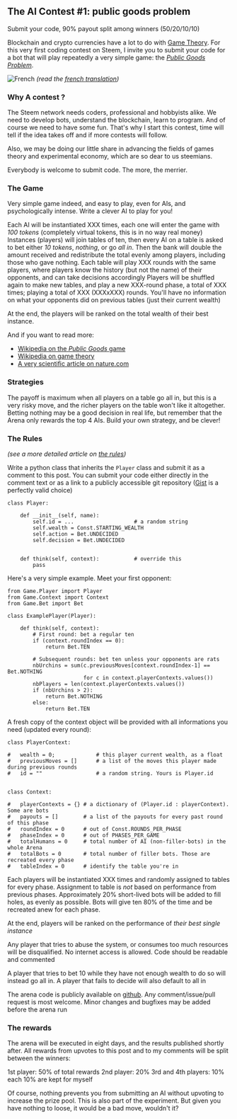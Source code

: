 ## The AI Contest #1: public goods problem

Submit your code, 90% payout split among winners (50/20/10/10)

Blockchain and crypto currencies have a lot to do with [Game Theory](https://en.wikipedia.org/wiki/Game_theory). For this very first coding contest on Steem, I invite you to submit your code for a bot that will play repeatedly a very simple game: the [*Public Goods Problem*](https://en.wikipedia.org/wiki/Public_goods_game). 

![French](https://s9.postimg.org/3mpd3j2sf/flag-fr-qc_14x21.png) *(read the [french translation](./STEEM-fr.md))*

### Why A contest ?

The Steem network needs coders, professional and hobbyists alike. We need to develop bots, understand the blockchain, learn to program. And of course we need to have some fun. That's why I start this contest, time will tell if the idea takes off and if more contests will follow.

Also, we may be doing our little share in advancing the fields of games theory and experimental economy, which are so dear to us steemians.

Everybody is welcome to submit code. The more, the merrier.


### The Game

Very simple game indeed, and easy to play, even for AIs, and psychologically intense. Write a clever AI to play for you!

Each AI will be instantiated XXX times, each one will enter the game with *100 tokens* (completely virtual tokens, this is in no way real money)
Instances (players) will join tables of ten, then every AI on a table is asked to bet either *10 tokens*, *nothing*, or go *all in*. Then the bank will double the amount received and redistribute the total evenly among players, including those who gave nothing. 
Each table will play XXX rounds with the same players, where players know the history (but not the name) of their opponents, and can take decisions accordingly 
Players will be shuffled again to make new tables, and play a new XXX-round phase, a total of XXX times; playing a total of XXX (XXXxXXX) rounds. You'll have no information on what your opponents did on previous tables (just their current wealth)

At the end, the players will be ranked on the total wealth of their best instance.

And if you want to read more:
* [Wikipedia on the *Public Goods* game](https://en.wikipedia.org/wiki/Public_goods_game)
* [Wikipedia on game theory](https://en.wikipedia.org/wiki/Game_theory)
* [A very scientific article on nature.com](https://www.nature.com/articles/srep26889)

### Strategies

The payoff is maximum when all players on a table go all in, but this is a very risky move, and the richer players on the table won't like it altogether. Betting nothing may be a good decision in real life, but remember that the Arena only rewards the top 4 AIs. Build your own strategy, and be clever!


### The Rules

*(see a more detailed article on [the rules](./TEASER.md))*

Write a python class that inherits the `Player` class and submit it as a comment to this post. You can submit your code either directly in the comment text or as a link to a publicly accessible git repository ([Gist](gist.github.com) is a perfectly valid choice)

```
class Player:
    
    def __init__(self, name):
        self.id = ...                   # a random string
        self.wealth = Const.STARTING_WEALTH
        self.action = Bet.UNDECIDED
        self.decision = Bet.UNDECIDED


    def think(self, context):           # override this
        pass

```

Here's a very simple example. Meet your first opponent:

```
from Game.Player import Player
from Game.Context import Context
from Game.Bet import Bet

class ExamplePlayer(Player):

    def think(self, context):
        # First round: bet a regular ten
        if (context.roundIndex == 0):
            return Bet.TEN

        # Subsequent rounds: bet ten unless your opponents are rats
        nbUrchins = sum(c.previousMoves[context.roundIndex-1] == Bet.NOTHING 
                        for c in context.playerContexts.values())
        nbPlayers = len(context.playerContexts.values())
        if (nbUrchins > 2):
            return Bet.NOTHING
        else:
            return Bet.TEN

```

A fresh copy of the context object will be provided with all informations you need (updated every round):

``` 
class PlayerContext:

#   wealth = 0;             # this player current wealth, as a float
#   previousMoves = []      # a list of the moves this player made during previous rounds
#   id = ""                 # a random string. Yours is Player.id


class Context:

#   playerContexts = {} # a dictionary of (Player.id : playerContext). Some are bots
#   payouts = []        # a list of the payouts for every past round of this phase
#   roundIndex = 0      # out of Const.ROUNDS_PER_PHASE
#   phaseIndex = 0      # out of PHASES_PER_GAME
#   totalHumans = 0     # total number of AI (non-filler-bots) in the whole Arena
#   totalBots = 0       # total number of filler bots. Those are recreated every phase
#   tableIndex = 0      # identify the table you're in
```


Each players will be instantiated XXX times and randomly assigned to tables for every phase. Assignment to table is *not* based on performance from previous phases. Approximately 20% short-lived bots will be added to fill holes, as evenly as possible. Bots will give ten 80% of the time and be recreated anew for each phase.

At the end, players will be ranked on the performance of *their best single instance*

Any player that tries to abuse the system, or consumes too much resources will be disqualified. No internet access is allowed. Code should be readable and commented

A player that tries to bet 10 while they have not enough wealth to do so will instead go all in. A player that fails to decide will also default to all in

The arena code is publicly available on [github](https://github.com/steemian/publicGood). Any comment/issue/pull request is most welcome. Minor changes and bugfixes may be added before the arena run

### The rewards

The arena will be executed in eight days, and the results published shortly after. All rewards from upvotes to this post and to my comments will be split between the winners:

1st player: 50% of total rewards
2nd player: 20%
3rd and 4th players: 10% each
10% are kept for myself

Of course, nothing prevents you from submitting an AI without upvoting to increase the prize pool. This is also part of the experiment. But given you have nothing to loose, it would be a bad move, wouldn't it?





